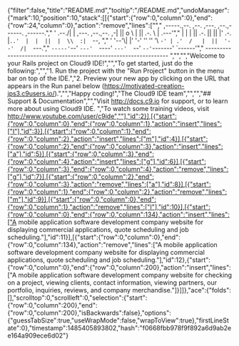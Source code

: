 {"filter":false,"title":"README.md","tooltip":"/README.md","undoManager":{"mark":10,"position":10,"stack":[[{"start":{"row":0,"column":0},"end":{"row":24,"column":0},"action":"remove","lines":["","     ,-----.,--.                  ,--. ,---.   ,--.,------.  ,------.","    '  .--./|  | ,---. ,--.,--. ,-|  || o   \\  |  ||  .-.  \\ |  .---'","    |  |    |  || .-. ||  ||  |' .-. |`..'  |  |  ||  |  \\  :|  `--, ","    '  '--'\\|  |' '-' ''  ''  '\\ `-' | .'  /   |  ||  '--'  /|  `---.","     `-----'`--' `---'  `----'  `---'  `--'    `--'`-------' `------'","    ----------------------------------------------------------------- ","","","Welcome to your Rails project on Cloud9 IDE!","","To get started, just do the following:","","1. Run the project with the \"Run Project\" button in the menu bar on top of the IDE.","2. Preview your new app by clicking on the URL that appears in the Run panel below (https://motivated-creation-jps3.c9users.io/).","","Happy coding!","The Cloud9 IDE team","","","## Support & Documentation","","Visit http://docs.c9.io for support, or to learn more about using Cloud9 IDE. ","To watch some training videos, visit http://www.youtube.com/user/c9ide",""],"id":2}],[{"start":{"row":0,"column":0},"end":{"row":0,"column":1},"action":"insert","lines":["I"],"id":3}],[{"start":{"row":0,"column":1},"end":{"row":0,"column":2},"action":"insert","lines":["m"],"id":4}],[{"start":{"row":0,"column":2},"end":{"row":0,"column":3},"action":"insert","lines":["a"],"id":5}],[{"start":{"row":0,"column":3},"end":{"row":0,"column":4},"action":"insert","lines":["g"],"id":6}],[{"start":{"row":0,"column":3},"end":{"row":0,"column":4},"action":"remove","lines":["g"],"id":7}],[{"start":{"row":0,"column":2},"end":{"row":0,"column":3},"action":"remove","lines":["a"],"id":8}],[{"start":{"row":0,"column":1},"end":{"row":0,"column":2},"action":"remove","lines":["m"],"id":9}],[{"start":{"row":0,"column":0},"end":{"row":0,"column":1},"action":"remove","lines":["I"],"id":10}],[{"start":{"row":0,"column":0},"end":{"row":0,"column":134},"action":"insert","lines":["A mobile application software development company website for displaying commercial applications, quote scheduling and job scheduling."],"id":11}],[{"start":{"row":0,"column":0},"end":{"row":0,"column":134},"action":"remove","lines":["A mobile application software development company website for displaying commercial applications, quote scheduling and job scheduling."],"id":12},{"start":{"row":0,"column":0},"end":{"row":0,"column":200},"action":"insert","lines":["A mobile application software development company website for checking on a project, viewing clients, contact information, viewing partners, our portfolio, inquiries, reviews, and company merchandise."]}]]},"ace":{"folds":[],"scrolltop":0,"scrollleft":0,"selection":{"start":{"row":0,"column":200},"end":{"row":0,"column":200},"isBackwards":false},"options":{"guessTabSize":true,"useWrapMode":false,"wrapToView":true},"firstLineState":0},"timestamp":1485405893802,"hash":"f0668fbb978f9f892a6d9ab2ee164a909ece6d02"}